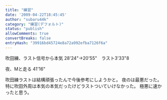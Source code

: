 ```yaml
---
title: "練習"
date: '2009-04-22T18:45:45'
author: "subaru44k"
category: "練習(デフォルト)"
status: "publish"
allowComments: true
convertBreaks: false
entryHash: "39916bd45724e8a72a992efba7126f6a"
---
```

吹田練、ラスト信号から本気
28'24"→20'55"　ラスト3'33"8

夜、Mと走る
41'16"

吹田練ラストは結構頑張ったんで今後参考にしようかと。
夜のは最悪だった。特に吹田外周は本気の本気だったけどラストついていけなかった。
極悪に速かったと思う。
